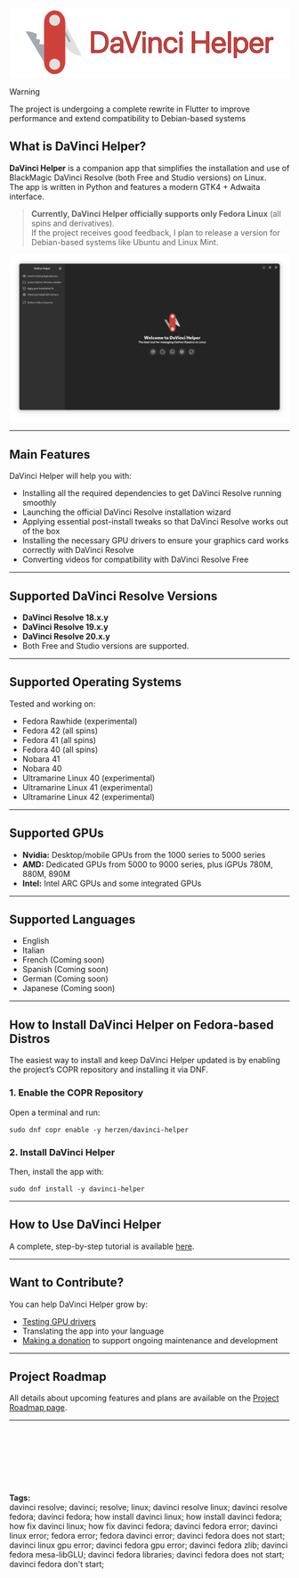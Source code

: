 <p align="center">
  <img src="/screenshot/git_hub_thumbnail.png" alt="Banner" width="600"/>
</p>

> [!WARNING]
> The project is undergoing a complete rewrite in Flutter to improve performance and extend compatibility to Debian-based systems

## What is DaVinci Helper?

**DaVinci Helper** is a companion app that simplifies the installation and use of BlackMagic DaVinci Resolve (both Free and Studio versions) on Linux.  
The app is written in Python and features a modern GTK4 + Adwaita interface.

> **Currently, DaVinci Helper officially supports only Fedora Linux** (all spins and derivatives).  
> If the project receives good feedback, I plan to release a version for Debian-based systems like Ubuntu and Linux Mint.

<p align="center">
  <img src="/screenshot/01_alt.png" alt="Screenshot"/>
</p>

---

## Main Features

DaVinci Helper will help you with:
- Installing all the required dependencies to get DaVinci Resolve running smoothly
- Launching the official DaVinci Resolve installation wizard
- Applying essential post-install tweaks so that DaVinci Resolve works out of the box
- Installing the necessary GPU drivers to ensure your graphics card works correctly with DaVinci Resolve
- Converting videos for compatibility with DaVinci Resolve Free

---

## Supported DaVinci Resolve Versions

- **DaVinci Resolve 18.x.y**
- **DaVinci Resolve 19.x.y**
- **DaVinci Resolve 20.x.y**
- Both Free and Studio versions are supported.

---

## Supported Operating Systems

Tested and working on:
- Fedora Rawhide (experimental)
- Fedora 42 (all spins)
- Fedora 41 (all spins)
- Fedora 40 (all spins)
- Nobara 41
- Nobara 40
- Ultramarine Linux 40 (experimental)
- Ultramarine Linux 41 (experimental)
- Ultramarine Linux 42 (experimental)

---

## Supported GPUs

- **Nvidia:** Desktop/mobile GPUs from the 1000 series to 5000 series
- **AMD:** Dedicated GPUs from 5000 to 9000 series, plus iGPUs 780M, 880M, 890M
- **Intel:** Intel ARC GPUs and some integrated GPUs

---

## Supported Languages

- English
- Italian
- French (Coming soon)
- Spanish (Coming soon)
- German (Coming soon)
- Japanese (Coming soon)

---

## How to Install DaVinci Helper on Fedora-based Distros

The easiest way to install and keep DaVinci Helper updated is by enabling the project’s COPR repository and installing it via DNF.

### 1. Enable the COPR Repository

Open a terminal and run:
```
sudo dnf copr enable -y herzen/davinci-helper
```

### 2. Install DaVinci Helper

Then, install the app with:
```
sudo dnf install -y davinci-helper
```


---

## How to Use DaVinci Helper

A complete, step-by-step tutorial is available [here](https://github.com/H3rz3n/How-install-DaVinci-Resolve-in-Fedora-Linux).

---

## Want to Contribute?

You can help DaVinci Helper grow by:
- [Testing GPU drivers](https://github.com/H3rz3n/davinci-helper/discussions)
- Translating the app into your language
- [Making a donation](https://www.paypal.com/donate/?hosted_button_id=CPCG2RFAV82T8) to support ongoing maintenance and development

---

## Project Roadmap

All details about upcoming features and plans are available on the [Project Roadmap page](https://github.com/H3rz3n/davinci-helper/wiki/Project-roadmap).

---

<br><br><br><br><br><br>

**Tags:**  
davinci resolve; davinci; resolve; linux; davinci resolve linux; davinci resolve fedora; davinci fedora; how install davinci linux; how install davinci fedora; how fix davinci linux; how fix davinci fedora; davinci fedora error; davinci linux error; fedora error; fedora davinci error; davinci fedora does not start; davinci linux gpu error; davinci fedora gpu error; davinci fedora zlib; davinci fedora mesa-libGLU; davinci fedora libraries; davinci fedora does not start; davinci fedora don't start;
